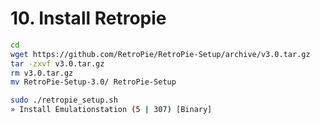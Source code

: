 # 10. Install Retropie

```bash
cd
wget https://github.com/RetroPie/RetroPie-Setup/archive/v3.0.tar.gz
tar -zxvf v3.0.tar.gz
rm v3.0.tar.gz
mv RetroPie-Setup-3.0/ RetroPie-Setup
```

```bash
sudo ./retropie_setup.sh
» Install Emulationstation (5 | 307) [Binary]
```

